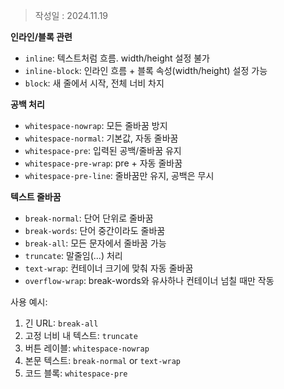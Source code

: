 >작성일 : 2024.11.19

**인라인/블록 관련**
- `inline`: 텍스트처럼 흐름. width/height 설정 불가
- `inline-block`: 인라인 흐름 + 블록 속성(width/height) 설정 가능
- `block`: 새 줄에서 시작, 전체 너비 차지

**공백 처리**
- `whitespace-nowrap`: 모든 줄바꿈 방지
- `whitespace-normal`: 기본값, 자동 줄바꿈
- `whitespace-pre`: 입력된 공백/줄바꿈 유지
- `whitespace-pre-wrap`: pre + 자동 줄바꿈
- `whitespace-pre-line`: 줄바꿈만 유지, 공백은 무시

**텍스트 줄바꿈**
- `break-normal`: 단어 단위로 줄바꿈
- `break-words`: 단어 중간이라도 줄바꿈
- `break-all`: 모든 문자에서 줄바꿈 가능
- `truncate`: 말줄임(...) 처리
- `text-wrap`: 컨테이너 크기에 맞춰 자동 줄바꿈
- `overflow-wrap`: break-words와 유사하나 컨테이너 넘칠 때만 작동

사용 예시:
1. 긴 URL: `break-all`
2. 고정 너비 내 텍스트: `truncate`
3. 버튼 레이블: `whitespace-nowrap`
4. 본문 텍스트: `break-normal` or `text-wrap`
5. 코드 블록: `whitespace-pre`